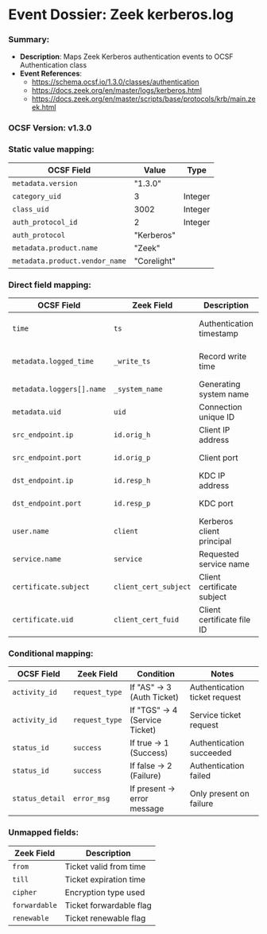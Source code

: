 # Event Dossier: Zeek kerberos.log
### Summary:
- **Description**: Maps Zeek Kerberos authentication events to OCSF Authentication class
- **Event References**:
  - https://schema.ocsf.io/1.3.0/classes/authentication
  - https://docs.zeek.org/en/master/logs/kerberos.html
  - https://docs.zeek.org/en/master/scripts/base/protocols/krb/main.zeek.html

### OCSF Version: v1.3.0

### Static value mapping:
| OCSF Field                     | Value          | Type       |
|-------------------------------|----------------|------------|
| `metadata.version`            | "1.3.0"        |            |
| `category_uid`                | 3              | Integer    |
| `class_uid`                   | 3002           | Integer    |
| `auth_protocol_id`            | 2              | Integer    |
| `auth_protocol`               | "Kerberos"     |            |
| `metadata.product.name`       | "Zeek"         |            |
| `metadata.product.vendor_name`| "Corelight"    |            |

### Direct field mapping:
| OCSF Field                     | Zeek Field              | Description                                | Notes                      |
|-------------------------------|-------------------------|--------------------------------------------|----------------------------|
| `time`                        | `ts`                    | Authentication timestamp                   | Convert to epoch timestamp |
| `metadata.logged_time`        | `_write_ts`             | Record write time                          | Convert to epoch timestamp |
| `metadata.loggers[].name`     | `_system_name`          | Generating system name                     |                            |
| `metadata.uid`                | `uid`                   | Connection unique ID                       |                            |
| `src_endpoint.ip`             | `id.orig_h`             | Client IP address                          | Type: ip_t                 |
| `src_endpoint.port`           | `id.orig_p`             | Client port                                | Type: port_t               |
| `dst_endpoint.ip`             | `id.resp_h`             | KDC IP address                             | Type: ip_t                 |
| `dst_endpoint.port`           | `id.resp_p`             | KDC port                                   | Type: port_t               |
| `user.name`                   | `client`                | Kerberos client principal                  |                            |
| `service.name`                | `service`               | Requested service name                      |                            |
| `certificate.subject`         | `client_cert_subject`   | Client certificate subject                 |                            |
| `certificate.uid`             | `client_cert_fuid`      | Client certificate file ID                 |                            |

### Conditional mapping:
| OCSF Field             | Zeek Field       | Condition                          | Notes                                      |
|-----------------------|------------------|------------------------------------|--------------------------------------------|
| `activity_id`         | `request_type`   | If "AS" → 3 (Auth Ticket)         | Authentication ticket request              |
| `activity_id`         | `request_type`   | If "TGS" → 4 (Service Ticket)     | Service ticket request                     |
| `status_id`           | `success`        | If true → 1 (Success)             | Authentication succeeded                   |
| `status_id`           | `success`        | If false → 2 (Failure)            | Authentication failed                      |
| `status_detail`       | `error_msg`      | If present → error message        | Only present on failure                    |

### Unmapped fields:
| Zeek Field               | Description                                  |
|--------------------------|----------------------------------------------|
| `from`                   | Ticket valid from time                       |
| `till`                   | Ticket expiration time                       |
| `cipher`                 | Encryption type used                         |
| `forwardable`            | Ticket forwardable flag                      |
| `renewable`              | Ticket renewable flag                        |

